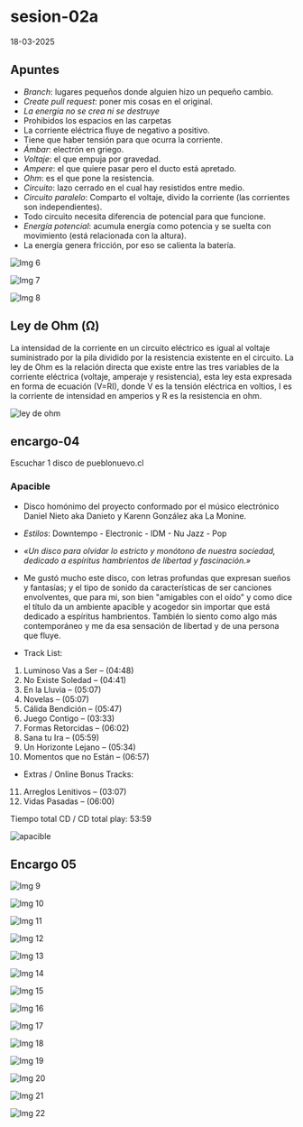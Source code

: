 # sesion-02a

18-03-2025

## Apuntes

* _Branch_: lugares pequeños donde alguien hizo un pequeño cambio.
* _Create pull request_: poner mis cosas en el original.
* _La energía no se crea ni se destruye_
* Prohibidos los espacios en las carpetas
* La corriente eléctrica fluye de negativo a positivo.
* Tiene que haber tensión para que ocurra la corriente.
* _Ámbar_: electrón en griego.
* _Voltaje_: el que empuja por gravedad.
* _Ampere_: el que quiere pasar pero el ducto está apretado.
* _Ohm_: es el que pone la resistencia.
* _Circuito_: lazo cerrado en el cual hay resistidos entre medio.
* _Circuito paralelo_: Comparto el voltaje, divido la corriente (las corrientes son independientes).
* Todo circuito necesita diferencia de potencial para que funcione.
* _Energía potencial_: acumula energía como potencia y se suelta con movimiento (está relacionada con la altura).
* La energía genera fricción, por eso se calienta la batería.

![Img 6 ](https://github.com/user-attachments/assets/2d7ea4ee-8cbf-4169-95d6-6bcdc2845c7e)

![Img 7](https://github.com/user-attachments/assets/0ade577c-0aa1-47e3-a225-5122414acb41)

![Img 8](https://github.com/user-attachments/assets/7e760441-64d6-4adb-9fc0-8c9ab03e3ac4)

## Ley de Ohm (Ω)

La intensidad de la corriente en un circuito eléctrico es igual al voltaje suministrado por la pila dividido por la resistencia existente en el circuito.
La ley de Ohm es la relación directa que existe entre las tres variables de la corriente eléctrica (voltaje, amperaje y resistencia), esta ley esta expresada en forma de ecuación (V=RI), donde V es la tensión eléctrica en voltios, I es la corriente de intensidad en amperios y R es la resistencia en ohm.

![ley de ohm](https://github.com/user-attachments/assets/f5bc2977-5611-4621-bc19-ace74e8937fe)

## encargo-04

Escuchar 1 disco de pueblonuevo.cl

### Apacible

* Disco homónimo del proyecto conformado por el músico electrónico Daniel Nieto aka Danieto y Karenn González aka La Monine.
* _Estilos_: Downtempo - Electronic - IDM - Nu Jazz - Pop
* _«Un disco para olvidar lo estricto y monótono de nuestra sociedad, dedicado a espíritus hambrientos de libertad y fascinación.»_
* Me gustó mucho este disco, con letras profundas que expresan sueños y fantasías; y el tipo de sonido da características de ser canciones envolventes, que para mi, son bien "amigables con el oído" y como dice el título da un ambiente apacible y acogedor sin importar que está dedicado a espíritus hambrientos. También lo siento como algo más contemporáneo y me da esa sensación de libertad y de una persona que fluye.

* Track List:

01. Luminoso Vas a Ser – (04:48)
02. No Existe Soledad – (04:41)
03. En la Lluvia – (05:07)
04. Novelas – (05:07)
05. Cálida Bendición – (05:47)
06. Juego Contigo – (03:33)
07. Formas Retorcidas – (06:02)
08. Sana tu Ira – (05:59)
09. Un Horizonte Lejano – (05:34)
10. Momentos que no Están – (06:57)

* Extras / Online Bonus Tracks:

11. Arreglos Lenitivos – (03:07)
12. Vidas Pasadas – (06:00)

Tiempo total CD / CD total play: 53:59

![apacible](https://github.com/user-attachments/assets/a6e14f7d-cde1-4951-bc3a-34f3e9206274)

## Encargo 05

![Img 9](https://github.com/user-attachments/assets/b63ea290-a1cc-4da1-b797-58ffe0722904)

![Img 10](https://github.com/user-attachments/assets/b882f1f6-786b-4239-b293-fbc092185112)

![Img 11](https://github.com/user-attachments/assets/a7fc4cf4-60c6-46f7-a131-c50b213ca9b1)

![Img 12](https://github.com/user-attachments/assets/978bcca7-235f-430c-8824-74fe85d36434)

![Img 13](https://github.com/user-attachments/assets/7aa542b5-91ed-4e08-b272-49f09a205e8b)

![Img 14](https://github.com/user-attachments/assets/76598c2d-b0c7-472d-bb8d-b768e3a8747f)

![Img 15](https://github.com/user-attachments/assets/4b848f42-57ec-4517-ba39-42e23722a715)

![Img 16](https://github.com/user-attachments/assets/e2f847cf-2c85-47a2-bb43-7f47271e679a)

![Img 17](https://github.com/user-attachments/assets/d2c12ecd-7458-40d8-b4aa-684d7a6781ac)

![Img 18](https://github.com/user-attachments/assets/40487850-4116-449f-90b1-ba9ef2681d27)

![Img 19](https://github.com/user-attachments/assets/16c8bb10-02f2-446c-bd66-957e9ccc2e2d)

![Img 20](https://github.com/user-attachments/assets/46c946ee-ccd1-4631-a135-124bf254dca6)

![Img 21](https://github.com/user-attachments/assets/372f038b-c4ce-4bd5-9dd4-d71d99194b71)

![Img 22](https://github.com/user-attachments/assets/03d49634-8052-4782-a881-86522cf09521)
